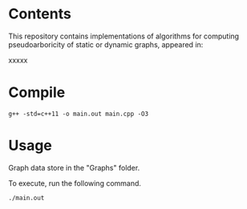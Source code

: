 # Contents
This repository contains implementations of algorithms for computing pseudoarboricity of static or dynamic graphs, appeared in:

xxxxx

# Compile

```
g++ -std=c++11 -o main.out main.cpp -O3
```

# Usage
Graph data store in the "Graphs" folder. 

To execute, run the following command. 

```
./main.out
```
